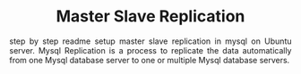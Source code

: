 <h1 align="center">Master Slave Replication</h1>

<p align="justify">step by step readme setup master slave replication in mysql on Ubuntu server. Mysql Replication is a process to replicate the data automatically from one Mysql database server to one or multiple Mysql database servers.</p>

##

